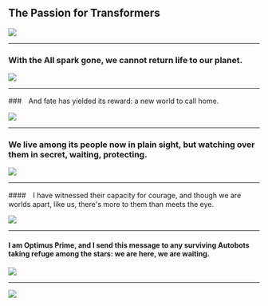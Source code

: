 ## The Passion for Transformers

![](http://s14.sinaimg.cn/bmiddle/45f020f7g71421629698d&690)

---

### With the All spark gone, we cannot return life to our planet. 

![](http://4.bp.blogspot.com/-Gfzg58_HQwI/TgtLphobY6I/AAAAAAAAAXk/glkvjnkl8cU/s1600/transformers-3+review.jpg)

---

###　And fate has yielded its reward: a new world to call home. 

![](http://znculturecast.files.wordpress.com/2012/04/original-0.jpg)

---

### We live among its people now in plain sight, but watching over them in secret, waiting, protecting. 

![](http://global.fncstatic.com/static/managed/img/fn2/video/072313_daily411_transformers_640.jpg)

---

####　I have witnessed their capacity for courage, and though we are worlds apart, like us, there's more to them than meets the eye. 

![](http://www.vijesti.me/data/slika/6/52118.jpg)

---

#### I am Optimus Prime, and I send this message to any surviving Autobots taking refuge among the stars: we are here, we are waiting.

![](http://host.trivialbeing.org/up/transformers-20090416-standee.jpg)

---

![](http://www.kidsgamesheroes.com/paginasinfo/images/Transformers-Full.jpg)






